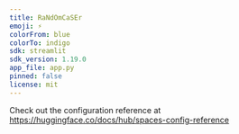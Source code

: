 ```yaml
---
title: RaNdOmCaSEr
emoji: ⚡
colorFrom: blue
colorTo: indigo
sdk: streamlit
sdk_version: 1.19.0
app_file: app.py
pinned: false
license: mit
---
```


Check out the configuration reference at https://huggingface.co/docs/hub/spaces-config-reference
